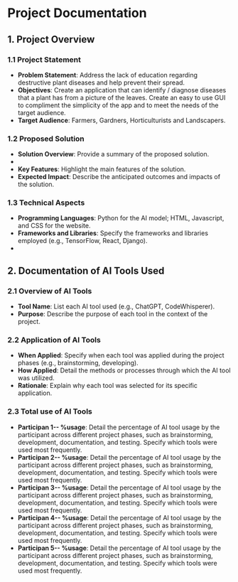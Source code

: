 # Project Documentation

## 1. Project Overview

### 1.1 Project Statement
- **Problem Statement**: Address the lack of education regarding destructive plant diseases and help prevent their spread.
- **Objectives**: Create an application that can identify / diagnose diseases that a plant has from a picture of the leaves. Create an easy to use GUI to compliment the simplicity of the app and to meet the needs of the target audience.
- **Target Audience**: Farmers, Gardners, Horticulturists and Landscapers.

### 1.2 Proposed Solution
- **Solution Overview**: Provide a summary of the proposed solution.
- 
- **Key Features**: Highlight the main features of the solution.
- **Expected Impact**: Describe the anticipated outcomes and impacts of the solution.

### 1.3 Technical Aspects
- **Programming Languages**: Python for the AI model; HTML, Javascript, and CSS for the website.
- **Frameworks and Libraries**: Specify the frameworks and libraries employed (e.g., TensorFlow, React, Django).
- 


## 2. Documentation of AI Tools Used

### 2.1 Overview of AI Tools
- **Tool Name**: List each AI tool used (e.g., ChatGPT, CodeWhisperer).
- **Purpose**: Describe the purpose of each tool in the context of the project.

### 2.2 Application of AI Tools
- **When Applied**: Specify when each tool was applied during the project phases (e.g., brainstorming, developing).
- **How Applied**: Detail the methods or processes through which the AI tool was utilized.
- **Rationale**: Explain why each tool was selected for its specific application.

### 2.3 Total use of AI Tools
- **Participan 1-- %usage**: Detail the percentage of AI tool usage by the participant across different project phases, such as brainstorming, development, documentation, and testing. Specify which tools were used most frequently.
- **Participan 2-- %usage**: Detail the percentage of AI tool usage by the participant across different project phases, such as brainstorming, development, documentation, and testing. Specify which tools were used most frequently.
- **Participan 3-- %usage**: Detail the percentage of AI tool usage by the participant across different project phases, such as brainstorming, development, documentation, and testing. Specify which tools were used most frequently.
- **Participan 4-- %usage**: Detail the percentage of AI tool usage by the participant across different project phases, such as brainstorming, development, documentation, and testing. Specify which tools were used most frequently.
- **Participan 5-- %usage**: Detail the percentage of AI tool usage by the participant across different project phases, such as brainstorming, development, documentation, and testing. Specify which tools were used most frequently.
